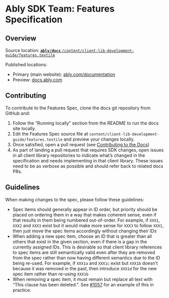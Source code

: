 # Ably SDK Team: Features Specification

## Overview

Source location:
[**`ably/docs`** `/content/client-lib-development-guide/features.textile`](https://github.com/ably/docs/blob/main/content/client-lib-development-guide/features.textile)

Published locations:

- Primary (main website): [ably.com/documentation](https://ably.com/documentation/client-lib-development-guide/features/)
- Preview: [docs.ably.com](https://docs.ably.com/client-lib-development-guide/features/)

## Contributing

To contribute to the Features Spec, clone the docs git repository from GitHub and:

1. Follow the “Running locally” section from the README to run the docs site locally.
2. Edit the Features Spec source file at `content/client-lib-development-guide/features.textile` and preview your changes locally.
3. Once satisfied, open a pull request (see [Contributing to the Docs](https://github.com/ably/docs#contributing-to-the-docs))
4. As part of landing a pull request that requires SDK changes, open issues in all client library repositories to indicate what’s changed in the specification and needs implementing in that client library. These issues need to be as verbose as possible and should refer back to related docs PRs.

## Guidelines

When making changes to the spec, please follow these guidelines:

- Spec items should generally appear in ID order, but priority should be placed on ordering them in a way that makes coherent sense, even if that results in them being numbered out-of-order. For example, if `XXX1`, `XXX2` and `XXX3` exist but it would make more sense for `XXX3` to follow `XXX1`, then just move the spec items accordingly without changing their IDs
- When adding a new spec item, choose an ID that is greater than all others that exist in the given section, even if there is a gap in the currently assigned IDs. This is desirable so that client library references to spec items are still semantically valid even after they are removed from the spec rather than now having different semantics due to the ID being re-used. For example, if `XXX1a` and `XXX1c` exist but `XXX1b` doesn’t because it was removed in the past, then introduce `XXX1d` for the new spec item rather than re-using `XXX1b`
- When removing a spec item, it must remain but replace all text with “This clause has been deleted.”. See [#1057](https://github.com/ably/docs/pull/1057) for an example of this in practice.
